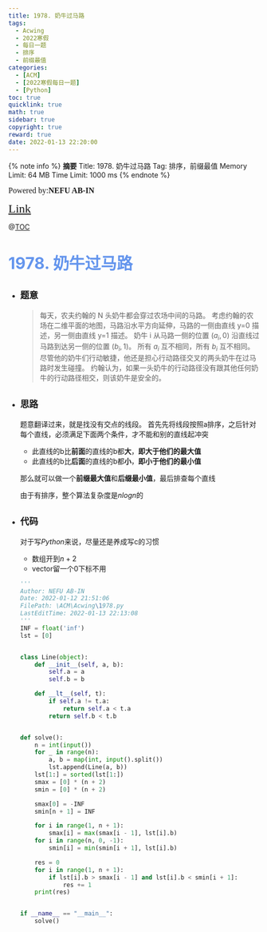 ```yaml
---
title: 1978. 奶牛过马路
tags:
  - Acwing
  - 2022寒假
  - 每日一题
  - 排序
  - 前缀最值
categories:
  - [ACM]
  - [2022寒假每日一题]
  - [Python]
toc: true
quicklink: true
math: true
sidebar: true
copyright: true
reward: true
date: 2022-01-13 22:20:00
---
```



{% note info %}
**摘要**
Title: 1978. 奶牛过马路
Tag: 排序，前缀最值
Memory Limit: 64 MB
Time Limit: 1000 ms
{% endnote %}
<!-- more -->

<font size=3 face=楷体>Powered by:**NEFU AB-IN**</font>

<font color=#FFA500 size=5 face=楷体>[Link](https://www.acwing.com/problem/content/1980/)</font>

@[TOC](文章目录)

# <font color=#6495ED size=6>1978. 奶牛过马路</font>

* ## <font size=4 face=粗体>题意</font>

  >每天，农夫约翰的 N 头奶牛都会穿过农场中间的马路。
  >考虑约翰的农场在二维平面的地图，马路沿水平方向延伸，马路的一侧由直线 y=0 描述，另一侧由直线 y=1 描述。
  >奶牛 i 从马路一侧的位置 $(a_i,0)$ 沿直线过马路到达另一侧的位置 $(b_i,1)$。
  >所有 $a_i$ 互不相同，所有 $b_i$ 互不相同。
  >尽管他的奶牛们行动敏捷，他还是担心行动路径交叉的两头奶牛在过马路时发生碰撞。
  >约翰认为，如果一头奶牛的行动路径没有跟其他任何奶牛的行动路径相交，则该奶牛是安全的。
  

* ## <font size=4 face=粗体>思路</font>

  题意翻译过来，就是找没有交点的线段。
  首先先将线段按照a排序，之后针对每个直线，必须满足下面两个条件，才不能和别的直线起冲突
  * 此直线的b比**前面**的直线的b都**大**，**即大于他们的最大值**
  * 此直线的b比**后面**的直线的b都**小**，**即小于他们的最小值**

  那么就可以做一个**前缀最大值**和**后缀最小值**，最后排查每个直线

  由于有排序，整个算法复杂度是$nlogn$的


* ## <font size=4 face=粗体>代码</font>

  对于写$Python$来说，尽量还是养成写c的习惯
  * 数组开到$n + 2$
  * vector留一个0下标不用

  ```python
  '''
  Author: NEFU AB-IN
  Date: 2022-01-12 21:51:06
  FilePath: \ACM\Acwing\1978.py
  LastEditTime: 2022-01-13 22:13:08
  '''
  INF = float('inf')
  lst = [0]


  class Line(object):
      def __init__(self, a, b):
          self.a = a
          self.b = b

      def __lt__(self, t):
          if self.a != t.a:
              return self.a < t.a
          return self.b < t.b


  def solve():
      n = int(input())
      for _ in range(n):
          a, b = map(int, input().split())
          lst.append(Line(a, b))
      lst[1:] = sorted(lst[1:])
      smax = [0] * (n + 2)
      smin = [0] * (n + 2)

      smax[0] = -INF
      smin[n + 1] = INF

      for i in range(1, n + 1):
          smax[i] = max(smax[i - 1], lst[i].b)
      for i in range(n, 0, -1):
          smin[i] = min(smin[i + 1], lst[i].b)

      res = 0
      for i in range(1, n + 1):
          if lst[i].b > smax[i - 1] and lst[i].b < smin[i + 1]:
              res += 1
      print(res)


  if __name__ == "__main__":
      solve()
  ```

